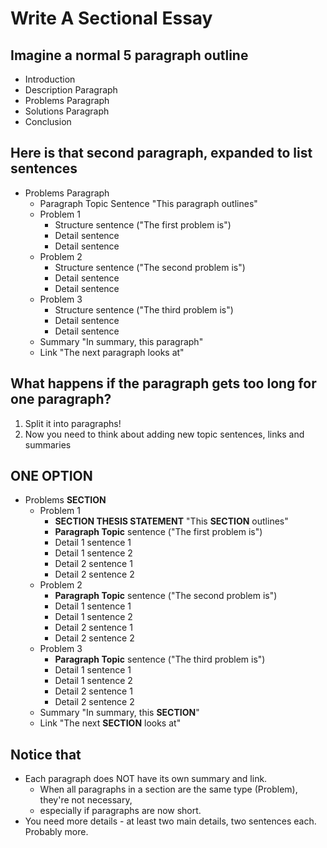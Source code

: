 # Write A Sectional Essay

## Imagine a normal 5 paragraph outline
* Introduction
* Description Paragraph
* Problems Paragraph
* Solutions Paragraph
* Conclusion

## Here is that second paragraph, expanded to list sentences

* Problems Paragraph
    * Paragraph Topic Sentence "This paragraph outlines"
    * Problem 1
        * Structure sentence ("The first problem is")
        * Detail sentence
        * Detail sentence
    * Problem 2
        * Structure sentence ("The second problem is")
        * Detail sentence
        * Detail sentence
    * Problem 3
        * Structure sentence ("The third problem is")
        * Detail sentence
        * Detail sentence
    * Summary "In summary, this paragraph"
    * Link "The next paragraph looks at"

## What happens if the paragraph gets too long for one paragraph? 

1) Split it into paragraphs! 
2) Now you need to think about adding new topic sentences, links and summaries


## ONE OPTION

* Problems __SECTION__
    * Problem 1
        * __SECTION THESIS STATEMENT__ "This __SECTION__ outlines"
        * __Paragraph Topic__ sentence ("The first problem is")
        * Detail 1 sentence 1
        * Detail 1 sentence 2
        * Detail 2 sentence 1
        * Detail 2 sentence 2    
    * Problem 2
        * __Paragraph Topic__ sentence ("The second problem is")
        * Detail 1 sentence 1
        * Detail 1 sentence 2
        * Detail 2 sentence 1
        * Detail 2 sentence 2  
    * Problem 3
        * __Paragraph Topic__ sentence ("The third problem is")
        * Detail 1 sentence 1
        * Detail 1 sentence 2
        * Detail 2 sentence 1
        * Detail 2 sentence 2  
    * Summary "In summary, this __SECTION__"
    * Link "The next __SECTION__ looks at"


## Notice that 

* Each paragraph does NOT have its own summary and link. 
    * When all paragraphs in a section are the same type (Problem), they're not necessary, 
    * especially if paragraphs are now short. 
* You need more details - at least two main details, two sentences each. Probably more. 